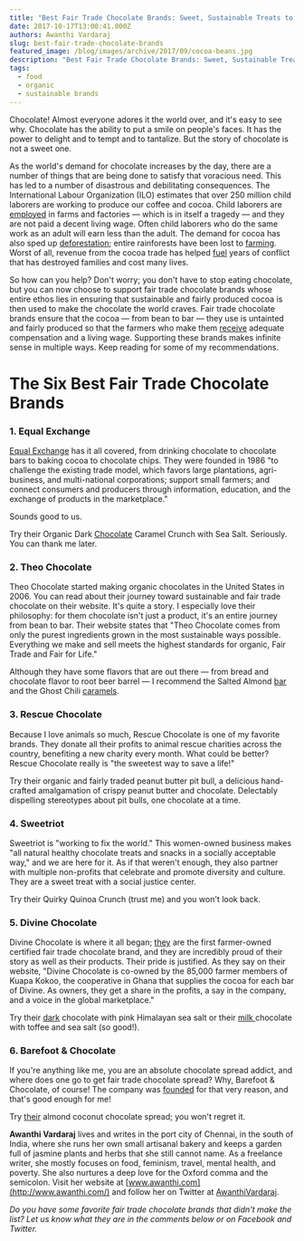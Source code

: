 ```yaml
---
title: "Best Fair Trade Chocolate Brands: Sweet, Sustainable Treats to Eat"
date: 2017-10-17T13:00:41.000Z
authors: Awanthi Vardaraj
slug: best-fair-trade-chocolate-brands
featured_image: /blog/images/archive/2017/09/cocoa-beans.jpg
description: "Best Fair Trade Chocolate Brands: Sweet, Sustainable Treats to Eat"
tags:
  - food
  - organic
  - sustainable brands
---
```

Chocolate! Almost everyone adores it the world over, and it's easy to see why. Chocolate has the ability to put a smile on people's faces. It has the power to delight and to tempt and to tantalize. But the story of chocolate is not a sweet one.

As the world's demand for chocolate increases by the day, there are a number of things that are being done to satisfy that voracious need. This has led to a number of disastrous and debilitating consequences. The International Labour Organization (ILO) estimates that over 250 million child laborers are working to produce our coffee and cocoa. Child laborers are [employed](https://www.voanews.com/a/a-13-2007-10-30-voa43-66520562/553525.html) in farms and factories — which is in itself a tragedy — and they are not paid a decent living wage. Often child laborers who do the same work as an adult will earn less than the adult. The demand for cocoa has also sped up [deforestation](https://www.reuters.com/article/us-ivorycoast-cocoa-environment-insight/ivory-coast-seeks-to-save-forests-from-illegal-cocoa-boom-idUSKCN0RZ09H20151005/); entire rainforests have been lost to [farming](https://www.tomatoink.com/blog/posts/how-to-stop-deforestation.html). Worst of all, revenue from the cocoa trade has helped [fuel](http://news.bbc.co.uk/2/hi/africa/6732977.stm) years of conflict that has destroyed families and cost many lives.

So how can you help? Don't worry; you don't have to stop eating chocolate, but you can now choose to support fair trade chocolate brands whose entire ethos lies in ensuring that sustainable and fairly produced cocoa is then used to make the chocolate the world craves. Fair trade chocolate brands ensure that the cocoa — from bean to bar — they use is untainted and fairly produced so that the farmers who make them [receive](http://www.fairtrade.org.uk/Farmers-and-Workers/Cocoa) adequate compensation and a living wage. Supporting these brands makes infinite sense in multiple ways. Keep reading for some of my recommendations.

# The Six Best Fair Trade Chocolate Brands

### 1. Equal Exchange

[Equal Exchange](http://equalexchange.coop/products/chocolate) has it all covered, from drinking chocolate to chocolate bars to baking cocoa to chocolate chips. They were founded in 1986 "to challenge the existing trade model, which favors large plantations, agri-business, and multi-national corporations; support small farmers; and connect consumers and producers through information, education, and the exchange of products in the marketplace."

Sounds good to us.

Try their Organic Dark [Chocolate](http://shop.equalexchange.coop/chocolate/chocolate-bars/organic-dark-chocolate-caramel-sea-salt.html) Caramel Crunch with Sea Salt. Seriously. You can thank me later.

### 2. Theo Chocolate

Theo Chocolate started making organic chocolates in the United States in 2006. You can read about their journey toward sustainable and fair trade chocolate on their website. It's quite a story. I especially love their philosophy: for them chocolate isn't just a product, it's an entire journey from bean to bar. Their website states that "Theo Chocolate comes from only the purest ingredients grown in the most sustainable ways possible. Everything we make and sell meets the highest standards for organic, Fair Trade and Fair for Life."

Although they have some flavors that are out there — from bread and chocolate flavor to root beer barrel — I recommend the Salted Almond [bar](https://www.theochocolate.com/product/salted-almond-milk/) and the Ghost Chili [caramels](https://www.theochocolate.com/product/ghost-chili-caramels/).

### 3. Rescue Chocolate

Because I love animals so much, Rescue Chocolate is one of my favorite brands. They donate all their profits to animal rescue charities across the country, benefiting a new charity every month. What could be better? Rescue Chocolate really is "the sweetest way to save a life!"

Try their organic and fairly traded peanut butter pit bull, a delicious hand-crafted amalgamation of crispy peanut butter and chocolate. Delectably dispelling stereotypes about pit bulls, one chocolate at a time.

### 4. Sweetriot

Sweetriot is "working to fix the world." This women-owned business makes "all natural healthy chocolate treats and snacks in a socially acceptable way," and we are here for it. As if that weren't enough, they also partner with multiple non-profits that celebrate and promote diversity and culture. They are a sweet treat with a social justice center.

Try their Quirky Quinoa Crunch (trust me) and you won't look back.

### 5. Divine Chocolate

Divine Chocolate is where it all began; [they](http://www.divinechocolate.com/us/about-us) are the first farmer-owned certified fair trade chocolate brand, and they are incredibly proud of their story as well as their products. Their pride is justified. As they say on their website, "Divine Chocolate is co-owned by the 85,000 farmer members of Kuapa Kokoo, the cooperative in Ghana that supplies the cocoa for each bar of Divine. As owners, they get a share in the profits, a say in the company, and a voice in the global marketplace."

Try their [dark](http://shop.divinechocolateusa.com/Dark-Chocolate-with-Pink-Himalayan-Salt/p/DIV-001767N&c=DivineChocolate@Bars@Dark) chocolate with pink Himalayan sea salt or their [milk ](http://shop.divinechocolateusa.com/Milk-Chocolate-with-Toffee-and-Sea-Salt/p/DIV-001354&c=DivineChocolate@Bars@Milk)chocolate with toffee and sea salt (so good!).

### 6. Barefoot & Chocolate

If you're anything like me, you are an absolute chocolate spread addict, and where does one go to get fair trade chocolate spread? Why, Barefoot & Chocolate, of course! The company was [founded](http://www.barefootandchocolate.com/our-story/) for that very reason, and that's good enough for me!

Try [their](http://www.barefootandchocolate.com/products/almond-coconut-chocolate-spread/) almond coconut chocolate spread; you won't regret it.

**Awanthi Vardaraj** lives and writes in the port city of Chennai, in the south of India, where she runs her own small artisanal bakery and keeps a garden full of jasmine plants and herbs that she still cannot name. As a freelance writer, she mostly focuses on food, feminism, travel, mental health, and poverty. She also nurtures a deep love for the Oxford comma and the semicolon. Visit her website at [www.awanthi.com](http://www.awanthi.com/) and follow her on Twitter at [AwanthiVardaraj](https://twitter.com/AwanthiVardaraj).

*Do you have some favorite fair trade chocolate brands that didn't make the list? Let us know what they are in the comments below or on Facebook and Twitter.*